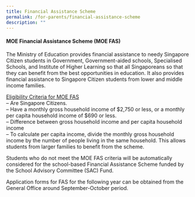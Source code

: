 ```yaml
---
title: Financial Assistance Scheme
permalink: /for-parents/financial-assistance-scheme
description: ""
---
```

<h4><strong>MOE Financial Assistance Scheme (MOE FAS)</strong></h4>
<p>The Ministry of Education provides financial assistance to needy Singapore Citizen students in Government, Government-aided schools, Specialised Schools, and Institute of Higher Learning so that all Singaporeans so that they can benefit from the best opportunities in education. It also provides financial assistance to Singapore Citizen students from lower and middle income families.</p>
<p><u>Eligibility Criteria for MOE FAS<br /></u>&ndash; Are Singapore Citizens.<br />&ndash; Have a monthly gross household income of $2,750 or less, or a monthly per capita household income of $690 or less.<br />&ndash; Difference between gross household income and per capita household income<br />&ndash; To calculate per capita income, divide the monthly gross household income by the number of people living in the same household. This allows students from larger families to benefit from the scheme.</p>
<p>Students who do not meet the MOE FAS criteria will be automatically considered for the school-based Financial Assistance Scheme funded by the School Advisory Committee (SAC) Fund.</p>
<p>Application forms for FAS for the following year can be obtained from the General Office around September-October period.</p>
